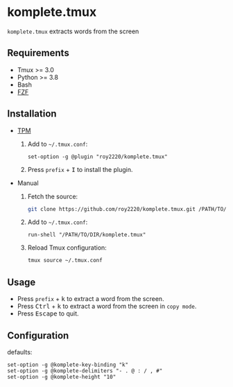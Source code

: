 # komplete.tmux

`komplete.tmux` extracts words from the screen

## Requirements

- Tmux >= 3.0
- Python >= 3.8
- Bash
- [FZF](https://github.com/junegunn/fzf)

## Installation

- [TPM](https://github.com/tmux-plugins/tpm)

  1. Add to `~/.tmux.conf`:

     ```tmux
     set-option -g @plugin "roy2220/komplete.tmux"
     ```

  2. Press `prefix` + <kbd>I</kbd> to install the plugin.

- Manual

  1. Fetch the source:

     ```sh
     git clone https://github.com/roy2220/komplete.tmux.git /PATH/TO/DIR
     ```

  2. Add to `~/.tmux.conf`:

     ```tmux
     run-shell "/PATH/TO/DIR/komplete.tmux"
     ```

  3. Reload Tmux configuration:

     ```sh
     tmux source ~/.tmux.conf
     ```

## Usage

- Press `prefix` + <kbd>k</kbd> to extract a word from the screen.
- Press <kbd>Ctrl</kbd> + <kbd>k</kbd> to extract a word from the screen in `copy mode`.
- Press <kbd>Escape</kbd> to quit.

## Configuration

defaults:

```tmux
set-option -g @komplete-key-binding "k"
set-option -g @komplete-delimiters "- . @ : / , #"
set-option -g @komplete-height "10"
```
